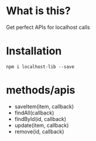 # What is this?

Get perfect APIs for localhost calls

# Installation

`npm i localhost-lib --save`

# methods/apis

- saveItem(item, callback)
- findAll(callback)
- findById(id, callback)
- update(item, callback)
- remove(id, callback)